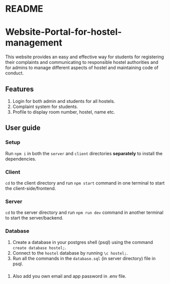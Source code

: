 # README

# Website-Portal-for-hostel-management

This website provides an easy and effective way for students for registering their complaints and communicating to responsible hostel authorities and for admins to manage different aspects of hostel and maintaining code of conduct.

## Features

1. Login for both admin and students for all hostels.
2. Complaint system for students.
3. Profile to display room number, hostel, name etc.

## User guide


### Setup

Run `npm i` in both the `server` and `client` directories **separately** to install the dependencies.

### Client

`cd` to the client directory and run `npm start` command in one terminal to start the client-side/frontend.

### Server

`cd` to the server directory and run `npm run dev` command in another terminal to start the server/backend.

### Database

1. Create a database in your postgres shell (psql) using the command `create database hostel;`.
2. Connect to the `hostel` database by running `\c hostel;`.
3. Run all the commands in the `database.sql` (in server directory) file in psql.

###

1. Also add you own email and app password in .env file.
